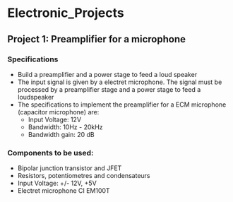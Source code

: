 # Electronic_Projects
## Project 1: Preamplifier for a microphone
### Specifications
 * Build a preamplifier and a power stage to feed a loud speaker
 * The input signal is given by a electret microphone. The signal must be processed by a preamplifier stage and a power stage to feed a loudspeaker
 * The specifications to implement the preamplifier for a ECM microphone (capacitor microphone) are:
 	* Input Voltage: 12V
 	* Bandwidth: 10Hz - 20kHz
 	* Bandwidth gain: 20 dB
 	
### Components to be used:
 * Bipolar junction transistor and JFET
 * Resistors, potentiometres and condensateurs
 * Input Voltage: +/- 12V, +5V
 * Electret microphone CI EM100T
